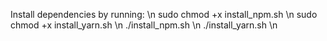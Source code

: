 Install dependencies by running: \n
sudo chmod +x install_npm.sh \n
sudo chmod +x install_yarn.sh \n
./install_npm.sh \n
./install_yarn.sh \n
